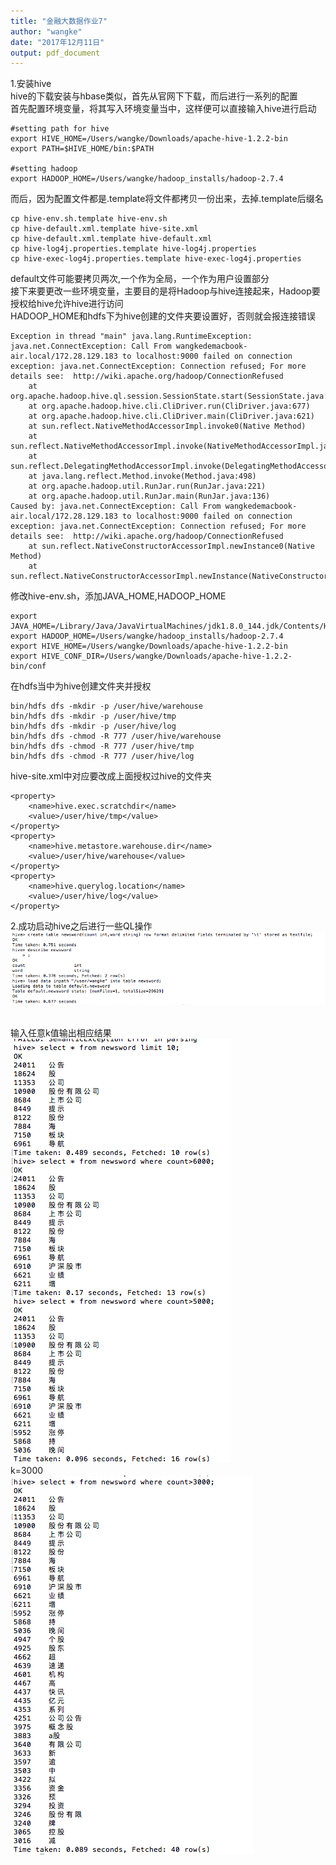 ```yaml
---
title: "金融大数据作业7"
author: "wangke"
date: "2017年12月11日"
output: pdf_document
---
```


1.安装hive</br>
hive的下载安装与hbase类似，首先从官网下下载，而后进行一系列的配置</br>
首先配置环境变量，将其写入环境变量当中，这样便可以直接输入hive进行启动</br>
```{}
#setting path for hive
export HIVE_HOME=/Users/wangke/Downloads/apache-hive-1.2.2-bin
export PATH=$HIVE_HOME/bin:$PATH

#setting hadoop
export HADOOP_HOME=/Users/wangke/hadoop_installs/hadoop-2.7.4
```
而后，因为配置文件都是.template将文件都拷贝一份出来，去掉.template后缀名</br>
```{}
cp hive-env.sh.template hive-env.sh
cp hive-default.xml.template hive-site.xml
cp hive-default.xml.template hive-default.xml
cp hive-log4j.properties.template hive-log4j.properties
cp hive-exec-log4j.properties.template hive-exec-log4j.properties
```
default文件可能要拷贝两次,一个作为全局，一个作为用户设置部分</br>
接下来要更改一些环境变量，主要目的是将Hadoop与hive连接起来，Hadoop要授权给hive允许hive进行访问</br>
HADOOP_HOME和hdfs下为hive创建的文件夹要设置好，否则就会报连接错误</br>
```{}
Exception in thread "main" java.lang.RuntimeException: java.net.ConnectException: Call From wangkedemacbook-air.local/172.28.129.183 to localhost:9000 failed on connection exception: java.net.ConnectException: Connection refused; For more details see:  http://wiki.apache.org/hadoop/ConnectionRefused
	at org.apache.hadoop.hive.ql.session.SessionState.start(SessionState.java:522)
	at org.apache.hadoop.hive.cli.CliDriver.run(CliDriver.java:677)
	at org.apache.hadoop.hive.cli.CliDriver.main(CliDriver.java:621)
	at sun.reflect.NativeMethodAccessorImpl.invoke0(Native Method)
	at sun.reflect.NativeMethodAccessorImpl.invoke(NativeMethodAccessorImpl.java:62)
	at sun.reflect.DelegatingMethodAccessorImpl.invoke(DelegatingMethodAccessorImpl.java:43)
	at java.lang.reflect.Method.invoke(Method.java:498)
	at org.apache.hadoop.util.RunJar.run(RunJar.java:221)
	at org.apache.hadoop.util.RunJar.main(RunJar.java:136)
Caused by: java.net.ConnectException: Call From wangkedemacbook-air.local/172.28.129.183 to localhost:9000 failed on connection exception: java.net.ConnectException: Connection refused; For more details see:  http://wiki.apache.org/hadoop/ConnectionRefused
	at sun.reflect.NativeConstructorAccessorImpl.newInstance0(Native Method)
	at sun.reflect.NativeConstructorAccessorImpl.newInstance(NativeConstructorAccessorImpl.java:62)
```

修改hive-env.sh，添加JAVA_HOME,HADOOP_HOME</br>
```{}
export JAVA_HOME=/Library/Java/JavaVirtualMachines/jdk1.8.0_144.jdk/Contents/Home
export HADOOP_HOME=/Users/wangke/hadoop_installs/hadoop-2.7.4
export HIVE_HOME=/Users/wangke/Downloads/apache-hive-1.2.2-bin
export HIVE_CONF_DIR=/Users/wangke/Downloads/apache-hive-1.2.2-bin/conf
```

在hdfs当中为hive创建文件夹并授权</br>
```{}
bin/hdfs dfs -mkdir -p /user/hive/warehouse
bin/hdfs dfs -mkdir -p /user/hive/tmp
bin/hdfs dfs -mkdir -p /user/hive/log
bin/hdfs dfs -chmod -R 777 /user/hive/warehouse
bin/hdfs dfs -chmod -R 777 /user/hive/tmp
bin/hdfs dfs -chmod -R 777 /user/hive/log
```
hive-site.xml中对应要改成上面授权过hive的文件夹</br>
```{}
<property>
    <name>hive.exec.scratchdir</name>
    <value>/user/hive/tmp</value>
</property>
<property>
    <name>hive.metastore.warehouse.dir</name>
    <value>/user/hive/warehouse</value>
</property>
<property>
    <name>hive.querylog.location</name>
    <value>/user/hive/log</value>
</property>
```

2.成功启动hive之后进行一些QL操作</br>
![建表](https://github.com/WangKe2333/Homework7/raw/master/picture/建表.png)

</br>输入任意k值输出相应结果</br>
![查询](https://github.com/WangKe2333/Homework7/raw/master/picture/2.png)
</br>k=3000</br>
![k=3000](https://github.com/WangKe2333/Homework7/raw/master/picture/k=3000.png)

